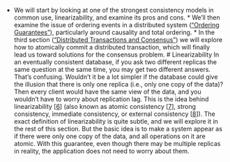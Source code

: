 *  We will start by looking at one of the strongest consistency models in common use,
linearizability, and examine its pros and cons. *  We’ll then examine the issue of ordering events in a distributed system
([“Ordering Guarantees”](#sec_consistency_ordering)), particularly around causality and total ordering. *  In the third section ([“Distributed Transactions and Consensus”](#sec_consistency_consensus)) we will explore how to atomically commit a
distributed transaction, which will finally lead us toward solutions for the consensus problem. # Linearizability 
In an eventually consistent database, if you ask two different replicas the same question at the
same time, you may get two different answers. That’s confusing. Wouldn’t it be a lot simpler if the
database could give the illusion that there is only one replica (i.e., only one copy of the data)?
Then every client would have the same view of the data, and you wouldn’t have to worry about
replication lag. This is the idea behind linearizability
[[6](ch09.html#Herlihy1990jq)]
(also known as atomic consistency
[[7](ch09.html#Lamport1986cg)],
strong consistency, immediate consistency, or external consistency
[[8](ch09.html#Gifford1981tu)]).
The exact definition of linearizability is quite subtle, and we will explore it in the rest of this
section. But the basic idea is to make a system appear as if there were only one copy of the data,
and all operations on it are atomic. With this guarantee, even though there may be multiple replicas
in reality, the application does not need to worry about them.